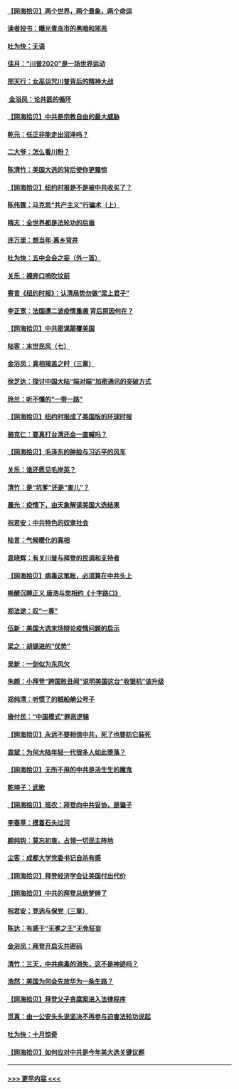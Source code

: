 #### [【网海拾贝】两个世界，两个景象，两个命运](../pages/nsc993/n12521419.md?t=11040902) 
#### [读者投书：曝光青岛市的黑暗和邪恶](../pages/nsc993/n12520988.md?t=11040902) 
#### [吐为快：无语](../pages/nsc993/n12518588.md?t=11040902) 
#### [佳月：“川普2020”是一场世界运动](../pages/nsc993/n12518581.md?t=11040902) 
#### [邢天行：女巫诅咒川普背后的精神大战](../pages/nsc993/n12517257.md?t=11040902) 
#### [ 金浴凤：论共匪的循环](../pages/nsc993/n12517133.md?t=11040902) 
#### [【网海拾贝】中共是宗教自由的最大威胁](../pages/nsc993/n12516879.md?t=11040902) 
#### [乾元：任正非能走出沼泽吗？](../pages/nsc993/n12515831.md?t=11040902) 
#### [二大爷：怎么看川粉？](../pages/nsc993/n12515820.md?t=11040902) 
#### [陈清竹：美国大选的背后使你更震惊](../pages/nsc993/n12515589.md?t=11040902) 
#### [【网海拾贝】纽约时报是不是被中共收买了？](../pages/nsc993/n12515122.md?t=11040902) 
#### [陈伟霆：马克思“共产主义”行骗术（上）](../pages/nsc993/n12510217.md?t=11040902) 
#### [隋志：全世界都是法轮功的后盾](../pages/nsc993/n12510636.md?t=11040902) 
#### [连万里：想当年‧离乡背井](../pages/nsc993/n12510623.md?t=11040902) 
#### [吐为快：五中全会之妄（外一首）](../pages/nsc993/n12510470.md?t=11040902) 
#### [关乐：裸奔口哨吹坟前](../pages/nsc993/n12510403.md?t=11040902) 
#### [寄言《纽约时报》：认清局势勿做“梁上君子”](../pages/nsc993/n12510042.md?t=11040902) 
#### [李正宽：法国遭二波疫情重袭 背后原因何在？](../pages/nsc993/n12509971.md?t=11040902) 
#### [【网海拾贝】中共密谋颠覆美国](../pages/nsc993/n12509816.md?t=11040902) 
#### [陆客：末世民风（七）](../pages/nsc993/n12507822.md?t=11040902) 
#### [金浴凤：真相揭盖之时（三章）](../pages/nsc993/n12507804.md?t=11040902) 
#### [徐芝达：探讨中国大陆“端对端”加密通讯的突破方式](../pages/nsc993/n12507682.md?t=11040902) 
#### [玲兰：听不懂的“一带一路”](../pages/nsc993/n12507669.md?t=11040902) 
#### [【网海拾贝】纽约时报成了美国版的环球时报](../pages/nsc993/n12507053.md?t=11040902) 
#### [骆克仁：要真打台湾还会一直喊吗？](../pages/nsc993/n12506843.md?t=11040902) 
#### [【网海拾贝】毛泽东的肿脸与习近平的风车](../pages/nsc993/n12504537.md?t=11040902) 
#### [关乐：谁还愿见毛岸英？](../pages/nsc993/n12503866.md?t=11040902) 
#### [清竹：是“坑爹”还是“害儿”？](../pages/nsc993/n12503034.md?t=11040902) 
#### [晨光：疫情下，由天象解读美国大选结果](../pages/nsc993/n12502536.md?t=11040902) 
#### [祝君安：中共特色的奴隶社会](../pages/nsc993/n12501529.md?t=11040902) 
#### [陆言：气候暖化的真相](../pages/nsc993/n12501183.md?t=11040902) 
#### [袁晓辉：有关川普与拜登的民调和支持者](../pages/nsc993/n12500433.md?t=11040902) 
#### [【网海拾贝】病毒这笔账，必须算在中共头上](../pages/nsc993/n12500320.md?t=11040902) 
#### [唤醒沉睡正义 唐浩与您相约《十字路口》](../pages/nsc993/n12497980.md?t=11040902) 
#### [郑法途：叹“一尊”](../pages/nsc993/n12498837.md?t=11040902) 
#### [伍新：美国大选末场辩论疫情问题的启示](../pages/nsc993/n12498829.md?t=11040902) 
#### [梁之：胡锡进的“优势”](../pages/nsc993/n12498780.md?t=11040902) 
#### [吴新：一剑似为东风欠](../pages/nsc993/n12498772.md?t=11040902) 
#### [朱颜：小拜登“跨国败丑闻”说明美国这台“收银机”该升级](../pages/nsc993/n12498731.md?t=11040902) 
#### [郑纯清：听惯了的贼船艄公号子](../pages/nsc993/n12498721.md?t=11040902) 
#### [唐付民：“中国模式”罪恶逻辑](../pages/nsc993/n12498310.md?t=11040902) 
#### [【网海拾贝】永远不要相信中共，死了也要防它装死](../pages/nsc993/n12498162.md?t=11040902) 
#### [袁斌：为何大陆年轻一代很多人如此堕落？](../pages/nsc993/n12495696.md?t=11040902) 
#### [【网海拾贝】无所不用的中共是活生生的魔鬼](../pages/nsc993/n12495621.md?t=11040902) 
#### [乾坤子：武歌](../pages/nsc993/n12493391.md?t=11040902) 
#### [【网海拾贝】班农：拜登向中共妥协，是骗子](../pages/nsc993/n12492877.md?t=11040902) 
#### [李春草：摸着石头过河](../pages/nsc993/n12491121.md?t=11040902) 
#### [颜纯钩：莫忘初衷，占领一切民主阵地](../pages/nsc993/n12490965.md?t=11040902) 
#### [尘客：成都大学党委书记自杀有感](../pages/nsc993/n12490950.md?t=11040902) 
#### [【网海拾贝】拜登经济学会让美国付出代价](../pages/nsc993/n12489662.md?t=11040902) 
#### [【网海拾贝】中共的拜登总统梦碎了](../pages/nsc993/n12487896.md?t=11040902) 
#### [祝君安：竞选与保党（三章）](../pages/nsc993/n12487258.md?t=11040902) 
#### [陈达：有感于“无冕之王”无免狂妄](../pages/nsc993/n12485133.md?t=11040902) 
#### [金浴凤：拜登开启灭共密码](../pages/nsc993/n12485125.md?t=11040902) 
#### [清竹：三天，中共病毒的消失，这不是神迹吗？](../pages/nsc993/n12485027.md?t=11040902) 
#### [浩然：美国为何会先放华为一条生路？](../pages/nsc993/n12484997.md?t=11040902) 
#### [【网海拾贝】拜登父子贪腐案进入法律程序](../pages/nsc993/n12484957.md?t=11040902) 
#### [觅真：由一公安头头说坚决不再参与迫害法轮功说起](../pages/nsc993/n12484212.md?t=11040902) 
#### [吐为快：十月惊奇](../pages/nsc993/n12484172.md?t=11040902) 
#### [【网海拾贝】如何应对中共是今年美大选关键议题](../pages/nsc993/n12483755.md?t=11040902) 

----
#### [ >>> 更早内容 <<< ](../indexes/nsc993-earlier.md)
